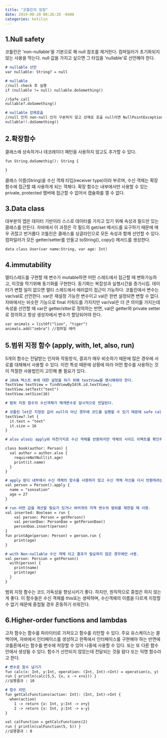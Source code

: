 ```yaml
---
title: "코틀린의 장점"
date: 2019-08-20 08:26:28 -0400
categories: kotilin
---
```

## 1.Null safety

코틀린은 'non-nullable'을 기본으로 해 null 참조를 제거한다. 컴파일러가 초기화되지 않는 사용을 막는다. null 값을 가지고 싶으면 그 타입을 'nullable'로 선언해야 한다.

```markdown
# nullable 선언
var nullable: String? = null

# nullable
//null check 후 실행
if (nullable != null) nullable.doSomething()

//Safe call
nullable?.doSomething()

# nullable 강제호출
//null 인지 non-null 인지 구분하지 않고 강제로 호출 null이면 NullPointException을 발생한다.
nullable!!.doSomething()
```
## 2.확장함수

클래스에 상속하거나 데코레이더 패턴을 사용하지 않고도 추가할 수 있다.

```markdown
fun String.doSomethig(): String {

}
```

클래스 이름(String)을 수신 객체 타입(receiver type)이라 부르며, 수신 객체는 확장 함수에 접근할 떄 사용하게 되는 객체다.
확장 함수는 내부에서만 사용할 수 있는 private, protected 멤버에 접근할 수 없어서 캡슐화를 깰 수 없다.

## 3.Data class
대부분의 앱은 데이터 기반이라 스스로 데이터를 가지고 있기 위해 속성과 필드만 있는 클래스를 만든다. 자바에서 이 과정은 각 필드의 get/set 메서드를 요구하기 때문에 매우 귀찮고 번거롭다 코틀린은 클래스를 싱글라인으로 모든 속성과 함께 선언할 수 있다. 컴파일러가 모든 getter/setter를 만들고 toString(), copy() 메서드를 생성한다.

```markdown
data class User(var name:String, var age: Int)
```

## 4.immutability

멀티스레드를 구현할 때 변수가 mutable하면 어떤 스레드에서 접근할 때 변화가능하고, 이것을 막기위해 동기화를 구현한다. 동기화는 복잡성과 실행시간을 증가시킴. 데이터가 변할 일이 없으면 멀티 스레드에서 에러없이 접근이 가능하다. 코틀린에서 변수는 var/val로 선언한다. var은 재설정 가능한 변수이고 val은 한번 설정되면 변할 수 없다. 자바에서는 비슷한 기능으로 final 키워드를 가지지만 var/val은 더 큰 의미를 가지는데 속성을 선언할 때 var은 getter/stter로 정의하는 반면, val은 getter와 private setter로 정의하고 항상 생성자에서 변수가 할당되어야 한다.

```markdown
var animals = listOf("lion", "tiger")
animals.add("zebra") //컴파일 에러
```

## 5.범위 지정 함수 (apply, with, let, also, run)

5개의 함수는 전달받는 인자와 작동방식, 결과가 매우 비슷하기 때문에 많은 경우에 서로를 대체해서 사용할 수 있다.
이런 특성 때문에 상황에 따라 어떤 함수를 사용하는 것이 적절한 사용법인지 고민해 볼 필요가 있다.

```markdown
# JAVA 텍스트 뷰에 대한 설정을 하기 위해 textView를 명시해줘야 한다.
TextView textView = findViewById(R.id.textView);
textView.setText("text")
textView.setSize(16)

# 범위 지정 함수의 수신객체가 매개변수로 암시적으로 전달된다.

# 코틀린 let은 지정된 값이 null이 아닌 경우에 코드를 실행할 수 있기 때문에 safe call을 할 수 있다.
textView?.let {
  it.text = "text"
  it.size = 16
}

# also also는 apply와 마찬가지로 수신 객체를 반환하지만 객체의 사이드 이팩트를 확인하거나, 수신객체의 프로퍼티에 데이터를 할당하기 전에 해당 데이터의 유효성을 검사할 때 사용.

class book(author: Person) {
  val author = author.also {
    requireNotNull(it.age)
    print(it.name)
  }
}

# apply 람다 내부에서 수신 객체의 함수를 사용하지 않고 수신 객체 자신을 다시 반환하려는 경우 사용.
val person = Person().apply {
  name = "sonsation"
  age = 27
}

# run 어떤 값을 계산할 필요가 있거나 여러개의 지역 변수의 범위를 제한할 때 사용.
val inserted: Boolean = run {
    val person: Person = getPerson()
    val personDao: PersonDao = getPersonDao()
    personDao.insert(person)
}
fun printAge(person: Person) = person.run {
    print(age)
}

# with Non-nullable 수신 객체 이고 결과가 필요하지 않은 경우에만 사용.
val person: Persion = getPerson()
  with(person) {
    print(name)
    print(age)
  }
}
```

범위 지정 함수는 코드 가독성을 향상시키기 좋다. 하지만, 원칙적으로 중첩은 하지 않는게 좋다. 이 함수들은 수신 객체를 this또는 생략하며, 수신객체의 이름을 다르게 지정할 수 없기 때문에 중첩될 경우 혼동하기 쉬워진다.

## 6.Higher-order functions and lambdas
고차 함수는 함수를 파라미터로 가져오고 함수를 리턴할 수 있다. 주요 유스케이스는 콜백이며, 자바에서 인터페이스를 생성하고 한쪽에서 인터페이스를 구현해야 하는 반면에 코틀른에서는 함수를 변수에 저장할 수 있어 나중에 사용할 수 있다. 또는 또 다른 함수 안에서 생성될 수 있다. 함수가 선언되지 않았는데 전달되는 것을 람다 또는 익명 함수라고 한다.


```markdown
# 변수로 함수 넘기기
fun calc(x: Int, y:Int, operation: (Int, Int)->Int) = operation(x, y)
run { println(calc(5,5, {x, x -> x+x})) }
//실행결과 : 10

# 함수 리턴
fun getCalcFunctions(action: Int): (Int, Int)->Int {
  when(action)
    1 -> return {x: Int, y:Int -> x+y}
    2 -> return {x: Int, y:Int -> x-y}
}

val calFunction = getCalcFunctions(2)
run { println(calFunction(5, 5)) }
//실행결과 : 0
```

